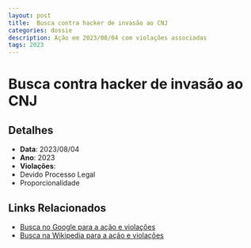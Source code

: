```yaml
---
layout: post
title:  Busca contra hacker de invasão ao CNJ
categories: dossie
description: Ação em 2023/08/04 com violações associadas
tags: 2023
---
```


# Busca contra hacker de invasão ao CNJ

## Detalhes
- **Data**: 2023/08/04
- **Ano**: 2023
- **Violações**:
- Devido Processo Legal
- Proporcionalidade

## Links Relacionados
- [Busca no Google para a ação e violações](https://www.google.com/search?q=%22Alexandre%20de%20Moraes%22%20Busca%20contra%20hacker%20de%20invas%C3%A3o%20ao%20CNJ%20Devido%20Processo%20Legal%20Proporcionalidade%202023)
- [Busca na Wikipedia para a ação e violações](https://en.wikipedia.org/w/index.php?search=%22Alexandre%20de%20Moraes%22%20Busca%20contra%20hacker%20de%20invas%C3%A3o%20ao%20CNJ%20Devido%20Processo%20Legal%20Proporcionalidade%202023)
